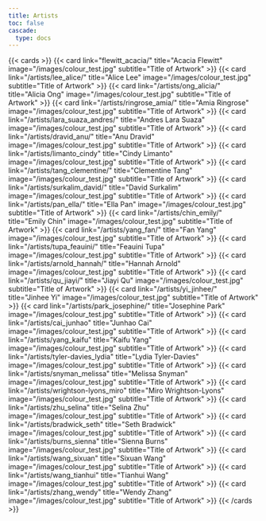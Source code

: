 ```yaml
---
title: Artists
toc: false
cascade:
  type: docs
---
```


{{< cards >}}
  {{< card link="flewitt_acacia/" title="Acacia Flewitt" image="/images/colour_test.jpg" subtitle="Title of Artwork" >}}
  {{< card link="/artists/lee_alice/" title="Alice Lee" image="/images/colour_test.jpg" subtitle="Title of Artwork" >}}
  {{< card link="/artists/ong_alicia/" title="Alicia Ong" image="/images/colour_test.jpg" subtitle="Title of Artwork" >}}
  {{< card link="/artists/ringrose_amia/" title="Amia Ringrose" image="/images/colour_test.jpg" subtitle="Title of Artwork" >}}
  {{< card link="/artists/lara_suaza_andres/" title="Andres Lara Suaza" image="/images/colour_test.jpg" subtitle="Title of Artwork" >}}
  {{< card link="/artists/dravid_anu/" title="Anu Dravid" image="/images/colour_test.jpg" subtitle="Title of Artwork" >}}
  {{< card link="/artists/limanto_cindy" title="Cindy Limanto" image="/images/colour_test.jpg" subtitle="Title of Artwork" >}}
  {{< card link="/artists/tang_clementine/" title="Clementine Tang" image="/images/colour_test.jpg" subtitle="Title of Artwork" >}}
  {{< card link="/artists/surkalim_david/" title="David Surkalim" image="/images/colour_test.jpg" subtitle="Title of Artwork" >}}
  {{< card link="/artists/pan_ella/" title="Ella Pan" image="/images/colour_test.jpg" subtitle="Title of Artwork" >}}
  {{< card link="/artists/chin_emily/" title="Emily Chin" image="/images/colour_test.jpg" subtitle="Title of Artwork" >}}
  {{< card link="/artists/yang_fan/" title="Fan Yang" image="/images/colour_test.jpg" subtitle="Title of Artwork" >}}
  {{< card link="/artists/tupa_feauini/" title="Feauini Tupa" image="/images/colour_test.jpg" subtitle="Title of Artwork" >}}
  {{< card link="/artists/arnold_hannah/" title="Hannah Arnold" image="/images/colour_test.jpg" subtitle="Title of Artwork" >}}
  {{< card link="/artists/qu_jiayi/" title="Jiayi Qu" image="/images/colour_test.jpg" subtitle="Title of Artwork" >}}
  {{< card link="/artists/yi_jinhee/" title="Jinhee Yi" image="/images/colour_test.jpg" subtitle="Title of Artwork" >}}
  {{< card link="/artists/park_josephine/" title="Josephine Park" image="/images/colour_test.jpg" subtitle="Title of Artwork" >}}
  {{< card link="/artists/cai_junhao" title="Junhao Cai" image="/images/colour_test.jpg" subtitle="Title of Artwork" >}}
  {{< card link="/artists/yang_kaifu" title="Kaifu Yang" image="/images/colour_test.jpg" subtitle="Title of Artwork" >}}
  {{< card link="/artists/tyler-davies_lydia" title="Lydia Tyler-Davies" image="/images/colour_test.jpg" subtitle="Title of Artwork" >}}
  {{< card link="/artists/snyman_melissa" title="Melissa Snyman" image="/images/colour_test.jpg" subtitle="Title of Artwork" >}}
  {{< card link="/artists/wrightson-lyons_miro" title="Miro Wrightson-Lyons" image="/images/colour_test.jpg" subtitle="Title of Artwork" >}}
  {{< card link="/artists/zhu_selina" title="Selina Zhu" image="/images/colour_test.jpg" subtitle="Title of Artwork" >}}
  {{< card link="/artists/bradwick_seth" title="Seth Bradwick" image="/images/colour_test.jpg" subtitle="Title of Artwork" >}}
  {{< card link="/artists/burns_sienna" title="Sienna Burns" image="/images/colour_test.jpg" subtitle="Title of Artwork" >}}
  {{< card link="/artists/wang_sixuan" title="Sixuan Wang" image="/images/colour_test.jpg" subtitle="Title of Artwork" >}}
  {{< card link="/artists/wang_tianhui" title="Tianhui Wang" image="/images/colour_test.jpg" subtitle="Title of Artwork" >}}
  {{< card link="/artists/zhang_wendy" title="Wendy Zhang" image="/images/colour_test.jpg" subtitle="Title of Artwork" >}}
  {{< /cards >}}
